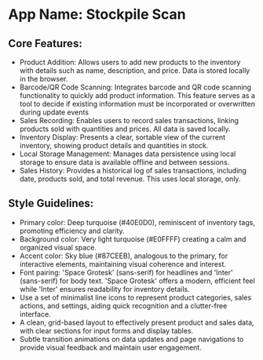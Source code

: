 # **App Name**: Stockpile Scan

## Core Features:

- Product Addition: Allows users to add new products to the inventory with details such as name, description, and price. Data is stored locally in the browser.
- Barcode/QR Code Scanning: Integrates barcode and QR code scanning functionality to quickly add product information. This feature serves as a tool to decide if existing information must be incorporated or overwritten during update events
- Sales Recording: Enables users to record sales transactions, linking products sold with quantities and prices. All data is saved locally.
- Inventory Display: Presents a clear, sortable view of the current inventory, showing product details and quantities in stock.
- Local Storage Management: Manages data persistence using local storage to ensure data is available offline and between sessions.
- Sales History: Provides a historical log of sales transactions, including date, products sold, and total revenue. This uses local storage, only.

## Style Guidelines:

- Primary color: Deep turquoise (#40E0D0), reminiscent of inventory tags, promoting efficiency and clarity.
- Background color: Very light turquoise (#E0FFFF) creating a calm and organized visual space.
- Accent color: Sky blue (#87CEEB), analogous to the primary, for interactive elements, maintaining visual coherence and interest.
- Font pairing: 'Space Grotesk' (sans-serif) for headlines and 'Inter' (sans-serif) for body text. 'Space Grotesk' offers a modern, efficient feel while 'Inter' ensures readability for inventory details.
- Use a set of minimalist line icons to represent product categories, sales actions, and settings, aiding quick recognition and a clutter-free interface.
- A clean, grid-based layout to effectively present product and sales data, with clear sections for input forms and display tables.
- Subtle transition animations on data updates and page navigations to provide visual feedback and maintain user engagement.